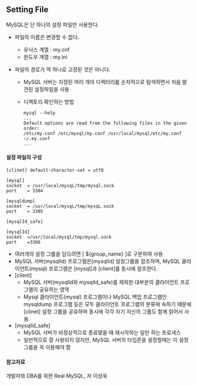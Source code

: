 ## Setting File



MySQL은 단 하나의 설정 파일만 사용한다.

* 파일의 이름은 변경할 수 없다.
  * 유닉스 계열 : my.cnf
  * 윈도우 계열 : my.ini

* 파일의 경로가 딱 하나로 고정된 것은 아니다.

  * MySQL 서버는 지정된 여러 개의 디렉터리를 순차적으로 탐색하면서 처음 발견된 설정파일을 사용

  * 디렉토리 확인하는 방법

    ```
    mysql --help
    ...
    Default options are read from the following files in the given order:
    /etc/my.conf /etc/mysql/my.conf /usr/local/mysql/etc/my.conf ~/.my.conf
    ...
    ```



#### 설정 파일의 구성

```
[clinet] default-character-set = utf8

[mysql]
socket	= /usr/local/mysqL/tmp/mysql.sock
port	= 3304

[mysqldump]
socket	= /usr/local/mysqL/tmp/mysqL.sock
port	= 3305

[mysqlId_safe]

[mysqlId]
socket	=/usr/local/mysql/tmp/mysql.sock
port	=3306
```

* 여러개의 설정 그룹을 담으려면 \[ ${group_name} \]로 구분하여 사용
* MySQL 서버(mysqlId) 프로그램은[mysqlId\] 설정그룹을 참조하며, MySQL 클라이언트(mysql) 프로그램은 \[mysql]과 \[client\]를 동시에 참조한다.
* \[client]
  * MySQL 서버(mysqlId와 mysqlId_safe)를 제외한 대부분의 클라이언트 프로그램이 공유하는 영역
  * Mysql 클라이언트(mysql) 프로그램이나 MySQL 백업 프로그램인 mysqldump 프로그램 등은 모두 클라이언트 프로그램의 분류에 속하기 때문에 \[clinet\] 설정 그룹을 공유하며 동시에 각각 자기 자신의 그룹도 함께 읽어서 사용.
* \[mysqlId_safe]
  * MySQL 서버가 비정상적으로 종료됐을 때 재시작하는 일만 하는 프로세스
  * 일반적으로 잘 사용되지 않지만, MySQL 서버의 타임존을 설정할때는 이 설정그룹을 꼭 이용해야 함









#### 참고자료

개발자와 DBA를 위한 Real MySQL, 저 이성욱